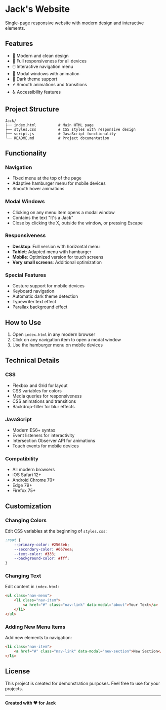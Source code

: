 # Jack's Website

Single-page responsive website with modern design and interactive elements.

## Features

- 🎨 Modern and clean design
- 📱 Full responsiveness for all devices
- 🖱️ Interactive navigation menu
- 🔄 Modal windows with animation
- 🌙 Dark theme support
- ⚡ Smooth animations and transitions
- ♿ Accessibility features

## Project Structure

```
Jack/
├── index.html          # Main HTML page
├── styles.css          # CSS styles with responsive design
├── script.js           # JavaScript functionality
└── README.md           # Project documentation
```

## Functionality

### Navigation
- Fixed menu at the top of the page
- Adaptive hamburger menu for mobile devices
- Smooth hover animations

### Modal Windows
- Clicking on any menu item opens a modal window
- Contains the text "It's a Jack"
- Close by clicking the X, outside the window, or pressing Escape

### Responsiveness
- **Desktop**: Full version with horizontal menu
- **Tablet**: Adapted menu with hamburger
- **Mobile**: Optimized version for touch screens
- **Very small screens**: Additional optimization

### Special Features
- Gesture support for mobile devices
- Keyboard navigation
- Automatic dark theme detection
- Typewriter text effect
- Parallax background effect

## How to Use

1. Open `index.html` in any modern browser
2. Click on any navigation item to open a modal window
3. Use the hamburger menu on mobile devices

## Technical Details

### CSS
- Flexbox and Grid for layout
- CSS variables for colors
- Media queries for responsiveness
- CSS animations and transitions
- Backdrop-filter for blur effects

### JavaScript
- Modern ES6+ syntax
- Event listeners for interactivity
- Intersection Observer API for animations
- Touch events for mobile devices

### Compatibility
- All modern browsers
- iOS Safari 12+
- Android Chrome 70+
- Edge 79+
- Firefox 75+

## Customization

### Changing Colors
Edit CSS variables at the beginning of `styles.css`:

```css
:root {
    --primary-color: #2563eb;
    --secondary-color: #667eea;
    --text-color: #333;
    --background-color: #fff;
}
```

### Changing Text
Edit content in `index.html`:

```html
<ul class="nav-menu">
    <li class="nav-item">
        <a href="#" class="nav-link" data-modal="about">Your Text</a>
    </li>
</ul>
```

### Adding New Menu Items
Add new elements to navigation:

```html
<li class="nav-item">
    <a href="#" class="nav-link" data-modal="new-section">New Section</a>
</li>
```

## License

This project is created for demonstration purposes. Feel free to use for your projects.

---

**Created with ❤️ for Jack** 